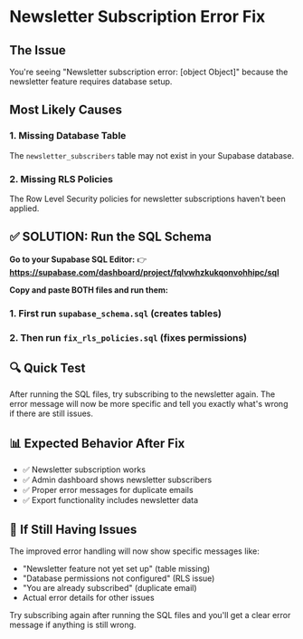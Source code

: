 # Newsletter Subscription Error Fix

## The Issue

You're seeing "Newsletter subscription error: [object Object]" because the newsletter feature requires database setup.

## Most Likely Causes

### 1. Missing Database Table

The `newsletter_subscribers` table may not exist in your Supabase database.

### 2. Missing RLS Policies

The Row Level Security policies for newsletter subscriptions haven't been applied.

## ✅ **SOLUTION: Run the SQL Schema**

**Go to your Supabase SQL Editor:**
👉 **https://supabase.com/dashboard/project/fqlvwhzkukqonvohhipc/sql**

**Copy and paste BOTH files and run them:**

### 1. First run `supabase_schema.sql` (creates tables)

### 2. Then run `fix_rls_policies.sql` (fixes permissions)

## 🔍 **Quick Test**

After running the SQL files, try subscribing to the newsletter again. The error message will now be more specific and tell you exactly what's wrong if there are still issues.

## 📊 **Expected Behavior After Fix**

- ✅ Newsletter subscription works
- ✅ Admin dashboard shows newsletter subscribers
- ✅ Proper error messages for duplicate emails
- ✅ Export functionality includes newsletter data

## 🚨 **If Still Having Issues**

The improved error handling will now show specific messages like:

- "Newsletter feature not yet set up" (table missing)
- "Database permissions not configured" (RLS issue)
- "You are already subscribed" (duplicate email)
- Actual error details for other issues

Try subscribing again after running the SQL files and you'll get a clear error message if anything is still wrong.
